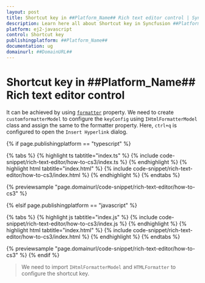 ```yaml
---
layout: post
title: Shortcut key in ##Platform_Name## Rich text editor control | Syncfusion
description: Learn here all about Shortcut key in Syncfusion ##Platform_Name## Rich text editor control of Syncfusion Essential JS 2 and more.
platform: ej2-javascript
control: Shortcut key 
publishingplatform: ##Platform_Name##
documentation: ug
domainurl: ##DomainURL##
---
```


# Shortcut key in ##Platform_Name## Rich text editor control

It can be achieved by using [`formatter`](../../api/rich-text-editor/#formatter) property. We need to create `customformatterModel` to configure the `keyConfig` using `IHtmlFormatterModel` class and assign the same to the formatter property. Here, `ctrl+q` is configured to open the `Insert Hyperlink` dialog.

{% if page.publishingplatform == "typescript" %}

 {% tabs %}
{% highlight ts tabtitle="index.ts" %}
{% include code-snippet/rich-text-editor/how-to-cs3/index.ts %}
{% endhighlight %}
{% highlight html tabtitle="index.html" %}
{% include code-snippet/rich-text-editor/how-to-cs3/index.html %}
{% endhighlight %}
{% endtabs %}
        
{% previewsample "page.domainurl/code-snippet/rich-text-editor/how-to-cs3" %}

{% elsif page.publishingplatform == "javascript" %}

{% tabs %}
{% highlight js tabtitle="index.js" %}
{% include code-snippet/rich-text-editor/how-to-cs3/index.js %}
{% endhighlight %}
{% highlight html tabtitle="index.html" %}
{% include code-snippet/rich-text-editor/how-to-cs3/index.html %}
{% endhighlight %}
{% endtabs %}

{% previewsample "page.domainurl/code-snippet/rich-text-editor/how-to-cs3" %}
{% endif %}

> We need to import `IHtmlFormatterModel` and `HTMLFormatter` to configure the shortcut key.

